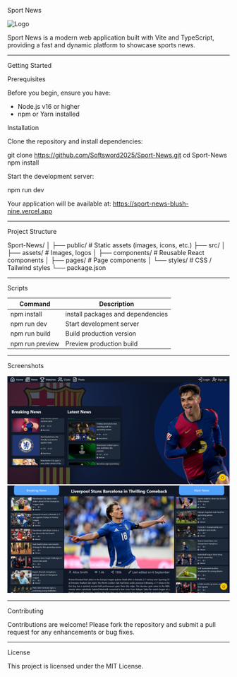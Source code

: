 Sport News

![Logo](src/assets/logo.png)

Sport News is a modern web application built with Vite and TypeScript, providing a fast and dynamic platform to showcase sports news.

---

Getting Started

Prerequisites

Before you begin, ensure you have:

- Node.js v16 or higher
- npm or Yarn installed

Installation

Clone the repository and install dependencies:

git clone https://github.com/Softsword2025/Sport-News.git
cd Sport-News
npm install

Start the development server:

npm run dev

Your application will be available at: https://sport-news-blush-nine.vercel.app

---

Project Structure

Sport-News/
│
├── public/          # Static assets (images, icons, etc.)
├── src/
│   ├── assets/      # Images, logos
│   ├── components/  # Reusable React components
│   ├── pages/       # Page components
│   └── styles/      # CSS / Tailwind styles
└── package.json

---

Scripts

Command              | Description
---------------------|------------------------------------
npm install           | install packages and dependencies
npm run dev           | Start development server
npm run build         | Build production version
npm run preview       | Preview production build

---

Screenshots

![News Page](public/news.png)
![News Page](public/newss.png)


---

Contributing

Contributions are welcome! Please fork the repository and submit a pull request for any enhancements or bug fixes.

---

License

This project is licensed under the MIT License.

